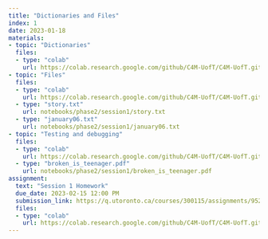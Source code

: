 ```yaml
---
title: "Dictionaries and Files"
index: 1
date: 2023-01-18
materials:
- topic: "Dictionaries"
  files:
  - type: "colab"
    url: https://colab.research.google.com/github/C4M-UofT/C4M-UofT.github.io/blob/master/notebooks/phase2/session1/Dictionaries.ipynb
- topic: "Files"
  files: 
  - type: "colab"
    url: https://colab.research.google.com/github/C4M-UofT/C4M-UofT.github.io/blob/master/notebooks/phase2/session1/Files.ipynb
  - type: "story.txt"
    url: notebooks/phase2/session1/story.txt
  - type: "january06.txt"
    url: notebooks/phase2/session1/january06.txt
- topic: "Testing and debugging"
  files: 
  - type: "colab"
    url: https://colab.research.google.com/github/C4M-UofT/C4M-UofT.github.io/blob/master/notebooks/phase2/session1/Testing_and_Debugging.ipynb
  - type: "broken_is_teenager.pdf"
    url: notebooks/phase2/session1/broken_is_teenager.pdf
assignment:
  text: "Session 1 Homework"
  due_date: 2023-02-15 12:00 PM
  submission_link: https://q.utoronto.ca/courses/300115/assignments/952805
  files:
  - type: "colab" 
    url: https://colab.research.google.com/github/C4M-UofT/C4M-UofT.github.io/blob/master/notebooks/phase2/session1/P2S1_Homework.ipynb
---
```

